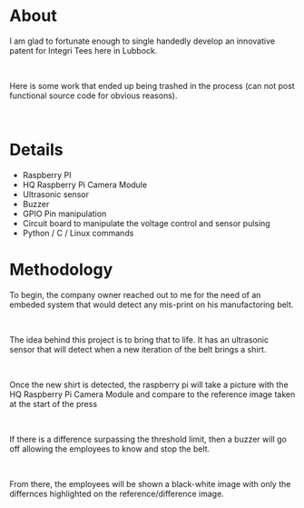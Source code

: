 <h1> About </h1>
<p> I am glad to fortunate enough to single handedly develop an innovative patent for Integri Tees here in Lubbock. </p> <br />
<p> Here is some work that ended up being trashed in the process (can not post functional source code for obvious reasons). </p> <br />

<h1> Details </h1>
<ul>
  <li>Raspberry PI</li>
  <li>HQ Raspberry Pi Camera Module</li>
  <li>Ultrasonic sensor</li>
  <li>Buzzer</li>
  <li>GPIO Pin manipulation</li>
  <li>Circuit board to manipulate the voltage control and sensor pulsing</li>
  <li>Python / C / Linux commands</li>
</ul>

<h1> Methodology </h1>
<p> To begin, the company owner reached out to me for the need of an embeded system that would detect any mis-print on his manufactoring belt.</p> <br />
<p> The idea behind this project is to bring that to life. It has an ultrasonic sensor that will detect when a new iteration of the belt brings a shirt. </p> <br />
<p> Once the new shirt is detected, the raspberry pi will take a picture with the HQ Raspberry Pi Camera Module and compare to the reference image taken at the start of the press</p> <br />
<p> If there is a difference surpassing the threshold limit, then a buzzer will go off allowing the employees to know and stop the belt. </p> <br />
<p> From there, the employees will be shown a black-white image with only the differnces highlighted on the reference/difference image. </p> <br />
